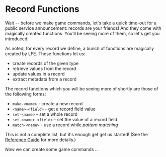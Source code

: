 # Record Functions

Wait -- before we make game commands, let's take a quick time-out for a public service announcement: records are your friends! And they come with magically created functions. You'll be seeing more of them, so let's get you introduced.

As noted, for every record we define, a bunch of functions are magically created by LFE. These functions let us:

* create records of the given type
* retrieve values from the record
* update values in a record
* extract metadata from a record

The record functions which you will be seeing more of shortly are those of the following forms:

* `make-<name>` - create a new record
* `<name>-<field>` - get a record field value
* `set-<name>` - set a whole record
* `set-<name>-<field>` - set the value of a record field
* `match-<name>` - use a record while *pattern matching*

This is not a complete list, but it's enough get get us started! (See the
[Reference Guide](https://github.com/rvirding/lfe/blob/develop/doc/src/lfe_guide.7.md#records) for
more details.)

*Now* we can create some game commands ...
